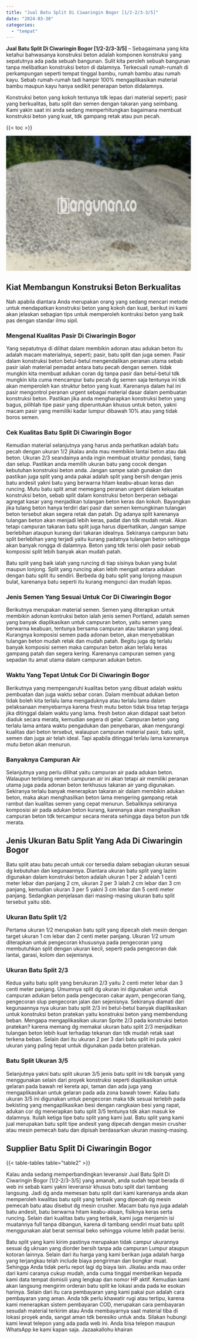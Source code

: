 ```yaml
---
title: "Jual Batu Split Di Ciwaringin Bogor [1/2-2/3-3/5]"
date: "2024-03-30"
categories: 
  - "tempat"
---
```


**Jual Batu Split Di Ciwaringin Bogor \[1/2-2/3-3/5\]** – Sebagaimana yang kita ketahui bahwasanya konstruksi beton adalah komponen konstruksi yang sepatutnya ada pada sebuah bangunan. Sulit kita peroleh sebuah bangunan tanpa melibatkan konstruksi beton di dalamnya. Terkecuali rumah-rumah di perkampungan seperti tempat tinggal bambu, rumah bambu atau rumah kayu. Sebab rumah-rumah tadi hampir 100% mengaplikasikan material bambu maupun kayu hanya sedikit penerapan beton didalamnya.

Konstruksi beton yang kokoh tentunya tdk lepas dari material seperti; pasir yang berkualitas, batu split dan semen dengan takaran yang seimbang. Kami yakin saat ini anda sedang memperhitungkan bagaimana membuat konstruksi beton yang kuat, tdk gampang retak atau pun pecah.

{{< toc >}}

![Jual Batu Split Di Ciwaringin Bogor [1/2-2/3-3/5]](/images/jual-batu-split-03.png)

## Kiat Membangun Konstruksi Beton Berkualitas

Nah apabila diantara Anda merupakan orang yang sedang mencari metode untuk mendapatkan konstruksi beton yang kokoh dan kuat, berikut ini kami akan jelaskan sebagian tips untuk memperoleh kontruksi beton yang baik pas dengan standar ilmu sipil.

### Mengenal Kualitas Pasir Di Ciwaringin Bogor

Yang sepatutnya di dilihat dalam membikin adonan atau adukan beton itu adalah macam materialnya, seperti; pasir, batu split dan juga semen. Pasir dalam konstruksi beton betul-betul mengendalikan peranan utama sebab pasir ialah material pemadat antara batu pecah dengan semen. tidak mungkin kita membuat adukan coran dg tanpa pasir dan betul-betul tdk mungkin kita cuma mencampur batu pecah dg semen saja tentunya ini tdk akan memperoleh kan struktur beton yang kuat. Karenanya dalam hal ini pasir mengontrol peranan urgent sebagai material dasar dalam pembuatan konstruksi beton. Pastikan jika anda mengharapkan konstruksi beton yang bagus, pilihlah tipe pasir yang diperuntukan khusus untuk beton, yakni macam pasir yang memiliki kadar lumpur dibawah 10% atau yang tidak boros semen.

### Cek Kualitas Batu Split Di Ciwaringin Bogor

Kemudian material selanjutnya yang harus anda perhatikan adalah batu pecah dengan ukuran 1/2 jikalau anda mau membikin lantai beton atau dak beton. Ukuran 2/3 seandainya anda ingin membuat struktur pondasi, tiang dan selup. Pastikan anda memilih ukuran batu yang cocok dengan kebutuhan konstruksi beton anda. Jangan sampe salah gunakan dan pastikan juga split yang anda pakai adalah split yang bersih dengan jenis batu andesit yakni batu yang berwarna hitam keabu-abuan keras dan runcing. Mutu batu split amat memegang peranan urgent dalam kekuatan konstruksi beton, sebab split dalam konstruksi beton berperan sebagai agregat kasar yang menjadikan tulangan beton keras dan kokoh. Bayangkan jika tulang beton hanya terdiri dari pasir dan semen kemungkinan tulangan beton tersebut akan segera retak dan patah. Dg adanya split karenanya tulangan beton akan menjadi lebih keras, padat dan tdk mudah retak. Akan tetapi campuran takaran batu split juga harus diperhatikan, Jangan sampe berlebihan ataupun kurang dari takaran idealnya. Sekiranya campuran batu split berlebihan yang terjadi yaitu kurang padatnya tulangan beton sehingga akan banyak rongga di dalamnya. Beton yang tdk terisi oleh pasir sebab komposisi split lebih banyak akan mudah patah.

Batu split yang baik ialah yang runcing di tiap sisinya bukan yang bulat maupun lonjong. Split yang runcing akan lebih mengait antara adukan dengan batu split itu sendiri. Berbeda dg batu split yang lonjong maupun bulat, karenanya batu seperti itu kurang mengunci dan mudah lepas.

### Jenis Semen Yang Sesuai Untuk Cor Di Ciwaringin Bogor

Berikutnya merupakan material semen. Semen yang diterapkan untuk membikin adonan kontruksi beton ialah jenis semen Portland, adalah semen yang banyak diaplikasikan untuk campuran beton, yaitu semen yang berwarna keabuan, tentunya bersama campuran atau takaran yang ideal. Kurangnya komposisi semen pada adonan beton, akan menyebabkan tulangan beton mudah retak dan mudah patah. Begitu juga dg terlalu banyak komposisi semen maka campuran beton akan terlalu keras gampang patah dan segera kering. Karenanya campuran semen yang sepadan itu amat utama dalam campuran adukan beton.

### Waktu Yang Tepat Untuk Cor Di Ciwaringin Bogor

Berikutnya yang mempengaruhi kualitas beton yang dibuat adalah waktu pembuatan dan juga waktu sebar coran. Dalam membuat adukan beton tidak boleh kita terlalu lama mengaduknya atau terlalu lama dalam pelaksanaan menyebarnya karena fresh mutu beton tidak bisa tetap terjaga jika ditinggal dalam waktu yang lama. fresh beton akan didapat saat beton diaduk secara merata, kemudian segera di gelar. Campuran beton yang terlalu lama antara waktu pengadukan dan penyebaran, akan mengurangi kualitas dari beton tersebut, walaupun campuran material pasir, batu split, semen dan juga air telah ideal. Tapi apabila ditinggal terlalu lama karenanya mutu beton akan menurun.

### Banyaknya Campuran Air

Selanjutnya yang perlu dilihat yaitu campuran air pada adukan beton. Walaupun terbilang remeh campuran air ini akan tetapi air memiliki peranan utama juga pada adonan beton terkhusus takaran air yang digunakan. Sekiranya terlalu banyak menerapkan takaran air dalam membikin adukan beton, maka akan menghasilkan beton lama mengering gampang retak rambut dan kualitas semen yang cepat menurun. Sebaliknya sekiranya komposisi air pada adukan beton kurang, karenanya akan menghasilkan campuran beton tdk tercampur secara merata sehingga daya beton pun tdk merata.

## Jenis Ukuran Batu Split Yang Ada Di Ciwaringin Bogor

Batu split atau batu pecah untuk cor tersedia dalam sebagian ukuran sesuai dg kebutuhan dan kegunaannya. Diantara ukuran batu split yang lazim digunakan dalam konstruksi beton adalah ukuran 1 per 2 adalah 1 centi meter lebar dan panjang 2 cm, ukuran 2 per 3 ialah 2 cm lebar dan 3 cm panjang, kemudian ukuran 3 per 5 yakni 3 cm lebar dan 5 centi meter panjang. Sedangkan penjelasan dari masing-masing ukuran batu split tersebut yaitu sbb.

### Ukuran Batu Split 1/2

Pertama ukuran 1/2 merupakan batu split yang dipecah oleh mesin dengan target ukuran 1 cm lebar dan 2 centi meter panjang. Ukuran 1/2 umum diterapkan untuk pengecoran khususnya pada pengecoran yang membutuhkan split dengan ukuran kecil, seperti pada pengecoran dak lantai, garasi, kolom dan sejenisnya.

### Ukuran Batu Split 2/3

Kedua yaitu batu split yang berukuran 2/3 yaitu 2 centi meter lebar dan 3 centi meter panjang. Umumnya split dg ukuran ini digunakan untuk campuran adukan beton pada pengecoran cakar ayam, pengecoran tiang, pengecoran slup pengecoran jalan dan sejenisnya. Sekiranya diamati dari kegunaannya nya ukuran batu split 2/3 ini betul-betul banyak diaplikasikan untuk konstruksi beton pratekan yaitu konstruksi beton yang membendung beban. Mengapa mengaplikasikan ukuran Sprite 2/3 pada konstruksi beton pratekan? karena memang dg memakai ukuran batu split 2/3 menjadikan tulangan beton lebih kuat terhadap tekanan dan tdk mudah retak saat terkena beban. Selain dari itu ukuran 2 per 3 dari batu split ini pula yakni ukuran yang paling tepat untuk digunakan pada beton pratekan.

### Batu Split Ukuran 3/5

Selanjutnya yakni batu split ukuran 3/5 jenis batu split ini tdk banyak yang menggunakan selain dari proyek konstruksi seperti diaplikasikan untuk gelaran pada bawah rel kereta api, taman dan ada juga yang mengaplikasikan untuk gelaran pada ada zona bawah tower. Kalau batu ukuran 3/5 ini digunakan untuk pengecoran maka tdk sesuai terlebih pada bekisting yang mengaplikasikan besi dengan rangkaian besi yang rapat, adukan cor dg menerapkan batu split 3/5 tentunya tdk akan masuk ke dalamnya. Itulah ketiga tipe batu split yang kami jual. Batu split yang kami jual merupakan batu split tipe andesit yang dipecah dengan mesin crusher atau mesin pemecah batu dan dipisah berdasarkan ukuran masing-masing.

## Supplier Batu Split Di Ciwaringin Bogor

{{< table-tables table="table2" >}}

Kalau anda sedang memperbandingkan leveransir Jual Batu Split Di Ciwaringin Bogor \[1/2-2/3-3/5\] yang amanah, anda sudah tepat berada di web ini sebab kami yakni leveransir khusus batu split dari tambang langsung. Jadi dg anda memesan batu split dari kami karenanya anda akan memperoleh kwalitas batu split yang terbaik yang dipecah dg mesin pemecah batu atau disebut dg mesin crusher. Macam batu nya juga adalah batu andesit, batu berwarna hitam keabu-abuan, fisiknya keras serta runcing. Selain dari kualitas batu yang terbaik, kami juga menjamin isi muatannya full tanpa dibangun, karena di tambang sendiri muat batu split menggunakan alat berat semisal beko sehingga volume lebih padat berisi.

Batu split yang kami kirim pastinya merupakan tidak campur ukurannya sesuai dg ukruan yang diorder bersih tanpa ada campuran Lumpur ataupun kotoran lainnya. Selain dari itu harga yang kami berikan juga adalah harga yang terjangkau telah include biaya pengiriman dan bongkar muat. Sehingga Anda tidak perlu repot lagi dg biaya lain. Jikalau anda mau order dari kami caranya cukup mudah, anda cuma tinggal memberikan kepada kami data tempat domisili yang lengkap dan nomor HP aktif. Kemudian kami akan langsung mengirim orderan batu split ke lokasi anda pada ke esokan harinya. Selain dari itu cara pembayaran yang kami pakai pun adalah cara pembayaran yang aman. Anda tdk perlu khawatir rugi atau tertipu, karena kami menerapkan sistem pembayaran COD, merupakan cara pembayaran sesudah material terkirim atau Anda membayarnya saat material tiba di lokasi proyek anda, sangat aman tdk beresiko untuk anda. Silakan hubungi kami lewat telepon yang ada pada web ini. Anda bisa telepon maupun WhatsApp ke kami kapan saja. Jazaakallohu khairan

